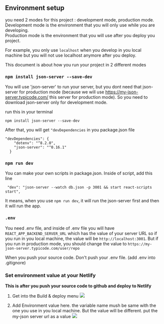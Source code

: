 

## Environment setup

you need 2 modes for this project : development mode, production mode.<br />
Development mode is the environment that you will only use while you are developing.<br />
Production mode is the environment that you will use after you deploy you project.<br />

For example, you only use `localhost` when you develop in you local machine but you will not use localhost anymore after you deploy.<br />

This document is about how you run your project in 2 different modes

### `npm install json-server --save-dev`
You will use 'json-server' to run your server, but you dont need that json-server for production mode (because we will use 
https://my-json-server.typicode.com/ this server for production mode).
So you need to download json-server only for development mode. 

run this in your terminal
```
npm install json-server --save-dev
```

After that, you will get `"devDependencies` in you package.json file
```
"devDependencies": {
    "dotenv": "^8.2.0",
    "json-server": "^0.16.1"
  }
```

### `npm run dev`
You can make your own scripts in package.json. Inside of script, add this line
```
 "dev": "json-server --watch db.json -p 3001 && start react-scripts start",
```
It means, when you use `npm run dev`, it will run the json-server first and then it will run the app. 

### `.env`

You need .env file, and inside of .env file you will have `REACT_APP_BACKEND_SERVER_URL` which has the value of your server URL so if you run in you local machine, the value will be `http://localhost:3001`. But if you run in production mode, you should change the value to `https://my-json-server.typicode.com/user/repo`

When you push your source code. Don't push your .env file. (add .env into .gitignore)

### Set environment value at your Netlify

**This is after you push your source code to github and deploy to Netlify**
1. Get into the Build & deploy menu
![](https://imgur.com/CTMw2d8.png)

2. Add Environment value here. the variable name mush be same with the one you use in you local machine. 
   But the value will be different. put the my-json server url as a value
![](https://imgur.com/liosOM9.png)
